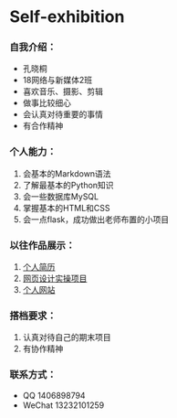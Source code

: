 # Self-exhibition
### 自我介绍：
* 孔晓桐
* 18网络与新媒体2班
* 喜欢音乐、摄影、剪辑
* 做事比较细心
* 会认真对待重要的事情
* 有合作精神

### 个人能力：
1. 会基本的Markdown语法
2. 了解最基本的Python知识
3. 会一些数据库MySQL
4. 掌握基本的HTML和CSS
5. 会一点flask，成功做出老师布置的小项目

### 以往作品展示：
1. [个人简历](http://kyxtwx.gitee.io/resume/)
2. [网页设计实操项目](http://kyxtwx.gitee.io/web_html/)
3. [个人网站](http://kyxtwx.gitee.io/)

### 搭档要求：
1. 认真对待自己的期末项目
2. 有协作精神

### 联系方式：
* QQ 1406898794
* WeChat 13232101259
